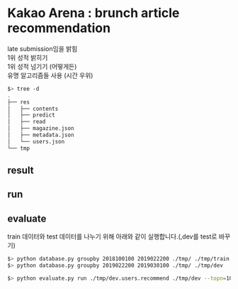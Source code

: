 # Kakao Arena : brunch article recommendation
late submission임을 밝힘  
1위 성적 밝히기  
1위 성적 넘기기 (어떻게든)  
유명 알고리즘들 사용 (시간 우위)  

```bash
$> tree -d
.
├── res
│   ├── contents
│   ├── predict
│   ├── read
│   ├── magazine.json
│   ├── metadata.json
│   └── users.json
└── tmp
```

## result  

## run  

## evaluate 
train 데이터와 test 데이터를 나누기 위해 아래와 같이 실행합니다.(,dev를 test로 바꾸기)   
```bash
$> python database.py groupby 2018100100 2019022200 ./tmp/ ./tmp/train
$> python database.py groupby 2019022200 2019030100 ./tmp/ ./tmp/dev
```

```bash
$> python evaluate.py run ./tmp/dev.users.recommend ./tmp/dev --topn=100
```
